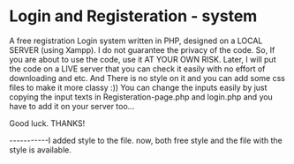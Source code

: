 # Login and Registeration - system

A free registration Login system written in PHP, designed on a LOCAL SERVER (using Xampp).
I do not guarantee the privacy of the code. So, If you are about to use the code, use it AT YOUR OWN RISK.
Later, I will put the code on a LIVE server that you can check it easily with no effort of downloading and etc.
And There is no style on it and you can add some css files to make it more classy :))
You can change the inputs easily by just copying the input texts in Registeration-page.php and login.php and you have to add it on your server too...



Good luck.
THANKS!


-----------I added style to the file. now, both free style and the file with the style is available.
